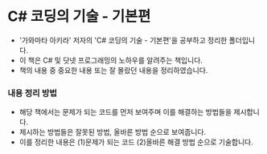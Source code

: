 # C# 코딩의 기술 - 기본편

* '가와마타 아키라' 저자의 'C# 코딩의 기술 - 기본편'을 공부하고 정리한 폴더입니다.
* 이 책은 C# 및 닷넷 프로그래밍의 노하우를 알려주는 책입니다.
* 책의 내용 중 중요한 내용 또는 잘 몰랐던 내용을 정리하였습니다.

### 내용 정리 방법

* 해당 책에서는 문제가 되는 코드를 먼저 보여주며 이를 해결하는 방법들을 제시합니다.
* 제시하는 방법들은 잘못된 방법, 올바른 방법 순으로 보여줍니다.
* 이를 정리한 내용은 (1)문제가 되는 코드 (2)올바른 해결 방법 순으로 기술합니다.